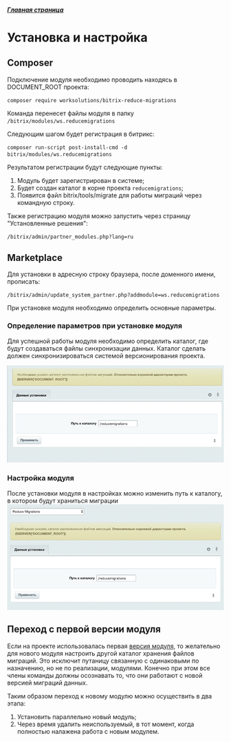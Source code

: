 ##### [Главная страница](../README.md)

# Установка и настройка

## Composer

Подключение модуля необходимо проводить находясь в DOCUMENT_ROOT проекта:

```
composer require worksolutions/bitrix-reduce-migrations
```
Команда перенесет файлы модуля в папку `/bitrix/modules/ws.reducemigrations`

Следующим шагом будет регистрация в битрикс:
```
composer run-script post-install-cmd -d bitrix/modules/ws.reducemigrations
```

Результатом регистрации будут следующие пункты:
1. Модуль будет зарегистрирован в системе;
2. Будет создан каталог в корне проекта ```reducemigrations```;
3. Появится файл bitrix/tools/migrate для работы миграций через командную строку.

Также регистрацию модуля можно запустить через страницу "Установленные решения":
```
/bitrix/admin/partner_modules.php?lang=ru
```

## Marketplace

Для установки в адресную строку браузера, после доменного имени, прописать:

```
/bitrix/admin/update_system_partner.php?addmodule=ws.reducemigrations
```

При установке модуля необходимо определить основные параметры.

### Определение параметров при установке модуля

Для успешной работы модуля необходимо определить каталог, где будут создаваться файлы синхронизации данных.
Каталог сделать должен синхронизироваться системой версионирования проекта.

![Ввод параметров при установке модуля.](install_market.jpg)

### Настройка модуля

После установки модуля в настройках можно изменить путь к каталогу, в котором будут храниться миграции
![Настройка модуля.](settings_page.jpg)

## Переход с первой версии модуля

Если на проекте использовалась первая [версия модуля](https://github.com/worksolutions/bitrix-module-migrations), то желательно для нового модуля настроить другой каталог хранения файлов миграций. Это исключит путаницу связанную с одинаковыми по назначению, но не по реализации, модулями. Конечно при этом все члены команды должны осознавать то, что они работают с новой версией миграций данных.

Таким образом переход к новому модулю можно осуществить в два этапа:

1. Установить параллельно новый модуль;
2. Через время удалить неиспользуемый, в тот момент, когда полностью налажена работа с новым модулем.
